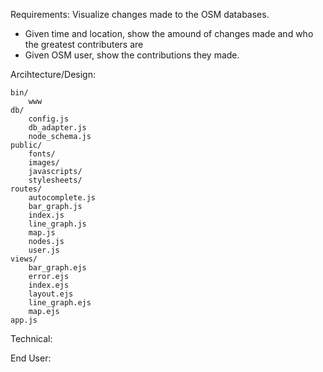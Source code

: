Requirements: Visualize changes made to the OSM databases. 
* Given time and location, show the amound of changes made and who the greatest contributers are
* Given OSM user, show the contributions they made.

Arcihtecture/Design: 

	bin/
		www
	db/
		config.js
		db_adapter.js
		node_schema.js
	public/
		fonts/
		images/
		javascripts/
		stylesheets/
	routes/
		autocomplete.js
		bar_graph.js
		index.js
		line_graph.js
		map.js
		nodes.js
		user.js
	views/
		bar_graph.ejs
		error.ejs
		index.ejs
		layout.ejs
		line_graph.ejs
		map.ejs
	app.js

Technical:

End User: 


